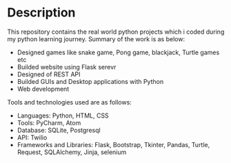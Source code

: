 # Description
This repository contains the real world python projects which i coded during my python learning journey.
Summary of the work is as below:
- Designed games like snake game, Pong game, blackjack, Turtle games etc
- Builded website using Flask serevr
- Designed of REST API
- Builded GUIs and Desktop applications with Python
- Web development

Tools and technologies used are as follows:
- Languages: Python, HTML, CSS
- Tools: PyCharm, Atom
- Database: SQLite, Postgresql
- API: Twilio
- Frameworks and Libraries: Flask, Bootstrap, Tkinter, Pandas, Turtle, Request, SQLAlchemy, Jinja, selenium

